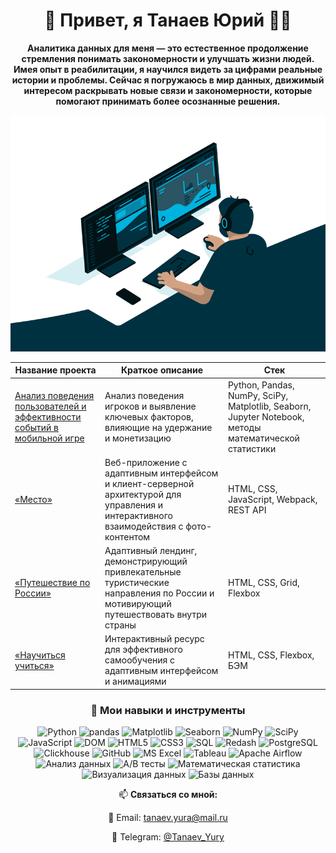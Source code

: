 <div align="center">


# 👋 Привет, я Танаев Юрий 🧑‍💼

<p><strong>Аналитика данных для меня — это естественное продолжение стремления понимать закономерности и улучшать жизни людей. Имея опыт в реабилитации, я научился видеть за цифрами реальные истории и проблемы. Сейчас я погружаюсь в мир данных, движимый интересом раскрывать новые связи и закономерности, которые помогают принимать более осознанные решения.</strong></p>

![](./gif.gif)


| Название проекта | Краткое описание | Стек |
|------------------|--------------------------|-----------------|
| [Анализ поведения пользователей и эффективности событий в мобильной игре](https://github.com/Tanaev-Yury/Project-User-EventAnalysis)         | Анализ поведения игроков и выявление ключевых факторов, влияющие на удержание и монетизацию      | Python, Pandas, NumPy, SciPy, Matplotlib, Seaborn, Jupyter Notebook, методы математической статистики  |
| [«Место»](https://tanaev-yury.github.io/mesto-project/)     | Веб-приложение с адаптивным интерфейсом и клиент-серверной архитектурой для управления и интерактивного взаимодействия с фото-контентом         | HTML, CSS, JavaScript, Webpack, REST API  |
| [«Путешествие по России»](https://tanaev-yury.github.io/russian-travel/)      | Адаптивный лендинг, демонстрирующий привлекательные туристические направления по России и мотивирующий путешествовать внутри страны         |  HTML, CSS, Grid, Flexbox  |
| [«Научиться учиться»](https://tanaev-yury.github.io/how-to-learn/) | Интерактивный ресурс для эффективного самообучения с адаптивным интерфейсом и анимациями  | HTML, CSS, Flexbox, БЭМ |



### 🚀 Мои навыки и инструменты

![Python](https://img.shields.io/badge/Python-3776AB?logo=python&logoColor=white)
![pandas](https://img.shields.io/badge/pandas-150458?logo=pandas&logoColor=white)
![Matplotlib](https://img.shields.io/badge/Matplotlib-11557C?logo=matplotlib&logoColor=white)
![Seaborn](https://img.shields.io/badge/Seaborn-3776AB?logo=python&logoColor=white)
![NumPy](https://img.shields.io/badge/NumPy-013243?logo=numpy&logoColor=white)
![SciPy](https://img.shields.io/badge/SciPy-8CAAE6?logo=scipy&logoColor=white)
![JavaScript](https://img.shields.io/badge/JavaScript-F7DF1E?logo=javascript&logoColor=black)
![DOM](https://img.shields.io/badge/DOM-FF7F50?logo=html5&logoColor=white)
![HTML5](https://img.shields.io/badge/HTML5-E34F26?logo=html5&logoColor=white)
![CSS3](https://img.shields.io/badge/CSS3-1572B6?logo=css3&logoColor=white)
![SQL](https://img.shields.io/badge/SQL-4479A1?logo=mysql&logoColor=white)
![Redash](https://img.shields.io/badge/Redash-F85C5C?logoColor=white)
![PostgreSQL](https://img.shields.io/badge/PostgreSQL-336791?logo=postgresql&logoColor=white)
![Clickhouse](https://img.shields.io/badge/Clickhouse-FFCC01?logo=clickhouse&logoColor=black)
![GitHub](https://img.shields.io/badge/GitHub-181717?logo=github&logoColor=white)
![MS Excel](https://img.shields.io/badge/MS_Excel-217346?logo=microsoft-excel&logoColor=white)
![Tableau](https://img.shields.io/badge/Tableau-E97627?logo=tableau&logoColor=white)
![Apache Airflow](https://img.shields.io/badge/Airflow-017CEE?logo=apache-airflow&logoColor=white)
![Анализ данных](https://img.shields.io/badge/Анализ_данных-8A2BE2?logoColor=white)
![A/B тесты](https://img.shields.io/badge/A_B_тесты-FF4500?logoColor=white)
![Математическая статистика](https://img.shields.io/badge/Математическая_статистика-4682B4?logoColor=white)
![Визуализация данных](https://img.shields.io/badge/Визуализация_данных-FF6384?logoColor=white)
![Базы данных](https://img.shields.io/badge/Базы_данных-003B57?logoColor=white)



 📫 **Связаться со мной:**
<p>

📧 Email: [tanaev.yura@mail.ru](mailto:tanaev.yura@mail.ru)

💬 Telegram: [@Tanaev_Yury](https://t.me/@Tanaev_Yury)

</p>

</div>

